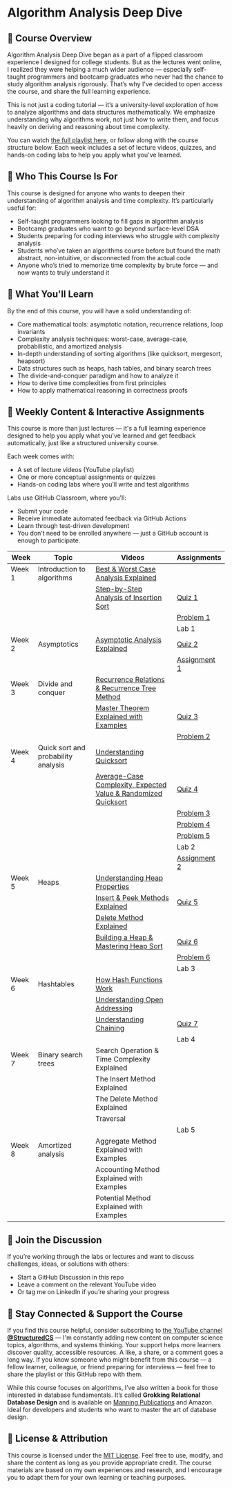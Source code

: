 # Algorithm Analysis Deep Dive

## 📘 Course Overview

Algorithm Analysis Deep Dive began as a part of a flipped classroom experience I designed for college students. But as the lectures went online, I realized they were helping a much wider audience — especially self-taught programmers and bootcamp graduates who never had the chance to study algorithm analysis rigorously. That’s why I've decided to open access the course, and share the full learning experience.

This is not just a coding tutorial — it’s a university-level exploration of how to analyze algorithms and data structures mathematically. We emphasize understanding why algorithms work, not just how to write them, and focus heavily on deriving and reasoning about time complexity.

You can watch [the full playlist here](https://www.youtube.com/playlist?list=PL3fg3zQpW0k4TYTBwPFrGkXDJ1Xh4IHyv), or follow along with the course structure below. Each week includes a set of lecture videos, quizzes, and hands-on coding labs to help you apply what you've learned.

## 🧠 Who This Course Is For

This course is designed for anyone who wants to deepen their understanding of algorithm analysis and time complexity. It’s particularly useful for:

* Self-taught programmers looking to fill gaps in algorithm analysis
* Bootcamp graduates who want to go beyond surface-level DSA
* Students preparing for coding interviews who struggle with complexity analysis
* Students who’ve taken an algorithms course before but found the math abstract, non-intuitive, or disconnected from the actual code
* Anyone who’s tried to memorize time complexity by brute force — and now wants to truly understand it

## 🎯 What You'll Learn

By the end of this course, you will have a solid understanding of:

* Core mathematical tools: asymptotic notation, recurrence relations, loop invariants
* Complexity analysis techniques: worst-case, average-case, probabilistic, and amortized analysis
* In-depth understanding of sorting algorithms (like quicksort, mergesort, heapsort)
* Data structures such as heaps, hash tables, and binary search trees
* The divide-and-conquer paradigm and how to analyze it
* How to derive time complexities from first principles
* How to apply mathematical reasoning in correctness proofs

## 🧪 Weekly Content & Interactive Assignments

This course is more than just lectures — it's a full learning experience designed to help you apply what you've learned and get feedback automatically, just like a structured university course.

Each week comes with:

* A set of lecture videos (YouTube playlist)
* One or more conceptual assignments or quizzes
* Hands-on coding labs where you’ll write and test algorithms

Labs use GitHub Classroom, where you'll:

* Submit your code
* Receive immediate automated feedback via GitHub Actions
* Learn through test-driven development
* You don’t need to be enrolled anywhere — just a GitHub account is enough to participate.

| Week | Topic | Videos | Assignments |
|------|-------|--------|-------------|
| Week 1 | Introduction to algorithms | [Best & Worst Case Analysis Explained](https://youtu.be/Ye6puk0LhwU)| |
| | | [Step-by-Step Analysis of Insertion Sort](https://youtu.be/9LN-tteG0l0)| [Quiz 1](https://docs.google.com/document/d/1PClb1o2UcZQSQG5B3Ptg959xZCAyYuciqmhKX5535Io/edit?usp=sharing) |
| | | | [Problem 1](https://docs.google.com/document/d/15-nIma2gogszhGfsyvyfc7kIr6LAJd6VYPfaqLz1S0I/edit?usp=sharing) |
| | | | Lab 1|
| Week 2 | Asymptotics | [Asymptotic Analysis Explained](https://youtu.be/TdPFZLPkPNE) | [Quiz 2](https://docs.google.com/document/d/1FU-Kr4A2BaMsaRyJKzZ2fbiUR04nqJcuEEkmIM9fOkU/edit?usp=sharing) |
| | | | [Assignment 1](https://docs.google.com/document/d/1i0FRQT-tFdPttXnp5b-foclHR3lJslYozPLhFIo3eMc/edit?usp=sharing) |
| Week 3 | Divide and conquer | [Recurrence Relations & Recurrence Tree Method](https://youtu.be/jqXjzWIZiyA) | |
| | | [Master Theorem Explained with Examples](https://youtu.be/aS8ce5B64yU)| [Quiz 3](https://docs.google.com/document/d/1-me6Ale3Z3sZWuMyGhZlG7v8vZfOwYj4ucEsoJwbmq8/edit?usp=sharing) |
| | | | [Problem 2](https://docs.google.com/document/d/16-Kx34G5W1rkZHESQsOg3oO_cx78GVA-UbjHF5Qfct0/edit?usp=sharing) |
| Week 4 | Quick sort and <br>probability analysis | [Understanding Quicksort](https://youtu.be/XhGOEuQdAAs) | |
| | | [Average-Case Complexity, Expected <br>Value & Randomized Quicksort](https://youtu.be/M0O-s2y0O9I) | [Quiz 4](https://docs.google.com/document/d/1JHpZxrnRD7RKn0P-22Xv3pO_ECiBzep5L0VmUsk_3Io/edit?usp=sharing) |
| | | | [Problem 3](https://docs.google.com/document/d/1QbHFdegvk0j3fbPysIwiU9yI6Y3lrjVDMypWJr7K1Bc/edit?usp=sharing) |
| | | | [Problem 4](https://docs.google.com/document/d/1t-nB2NzWQyq_uhoSJPT_6HHC1RbODhACLhYtSvgUQEw/edit?usp=sharing) |
| | | | [Problem 5](https://docs.google.com/document/d/1fkNMCj7hV3faurLJRh1Rr6XbHKvWja1Lmz0pUersooQ/edit?usp=sharing) |
| | | | Lab 2|
| | | | [Assignment 2](https://docs.google.com/document/d/1AyGOX4SYYp25lpnus1-VwxmtB9vXaHw7hc2l9UZXXeM/edit?usp=sharing) |
| Week 5  | Heaps | [Understanding Heap Properties](https://youtu.be/IGbHcofDbFs) | | 
| | | [Insert & Peek Methods Explained](https://youtu.be/QSmCO-9HCcQ) | [Quiz 5](https://docs.google.com/document/d/1bdhzd8xujyFB6TyhDft2fD3UYasClTsPYJ0SVMeNwGA/edit?usp=sharing) |
| | | [Delete Method Explained](https://youtu.be/e_yaojRRnyI) | |
| | | [Building a Heap & Mastering Heap Sort](https://youtu.be/7TnTsK2HjUk) | [Quiz 6](https://docs.google.com/document/d/1_X_jlrd3_Be5C5CfRSLkjiCT-BCR5u0are1jEOE49xQ/edit?usp=sharing) |
| | | | [Problem 6](https://docs.google.com/document/d/1C-r7XTbeJ5QpVD4yVvtHbbiMyV9FbciKiZ_ha95450M/edit?usp=sharing) |
| | | | Lab 3|
| Week 6 | Hashtables | [How Hash Functions Work](https://youtu.be/Z43QoUzU5uE) | |
| | | [Understanding Open Addressing](https://youtu.be/haLcAKMqPec) | |
| | | [Understanding Chaining](https://youtu.be/3BKp1l8WYhc) | [Quiz 7](https://docs.google.com/document/d/1iA98z82cX85ra1_uA34v5s168ONLP-lKeK5FDI3TioY/edit?usp=sharing) |
| | | | Lab 4|
| Week 7 | Binary search trees | Search Operation & <br>Time Complexity Explained | |
| | | The Insert Method Explained | |
| | | The Delete Method Explained | |
| | | Traversal | |
| | | | Lab 5|
| Week 8 | Amortized analysis | Aggregate Method Explained with Examples | |
| | | Accounting Method Explained with Examples | |
| | | Potential Method Explained with Examples | |


## 💬 Join the Discussion

If you’re working through the labs or lectures and want to discuss challenges, ideas, or solutions with others:

* Start a GitHub Discussion in this repo
* Leave a comment on the relevant YouTube video
* Or tag me on LinkedIn if you’re sharing your progress

## 🙌 Stay Connected & Support the Course

If you find this course helpful, consider subscribing to [the YouTube channel **@StructuredCS**](https://www.youtube.com/@structuredcs) — I'm constantly adding new content on computer science topics, algorithms, and systems thinking. Your support helps more learners discover quality, accessible resources. A like, a share, or a comment goes a long way. If you know someone who might benefit from this course — a fellow learner, colleague, or friend preparing for interviews — feel free to share the playlist or this GitHub repo with them.

While this course focuses on algorithms, I’ve also written a book for those interested in database fundamentals. It’s called **Grokking Relational Database Design** and is available on [Manning Publications](https://www.manning.com/books/grokking-relational-database-design) and Amazon. Ideal for developers and students who want to master the art of database design.

## 📜 License & Attribution

This course is licensed under the [MIT License](LICENSE). Feel free to use, modify, and share the content as long as you provide appropriate credit. The course materials are based on my own experiences and research, and I encourage you to adapt them for your own learning or teaching purposes.
